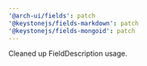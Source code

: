 ```yaml
---
'@arch-ui/fields': patch
'@keystonejs/fields-markdown': patch
'@keystonejs/fields-mongoid': patch
---
```


Cleaned up FieldDescription usage.
